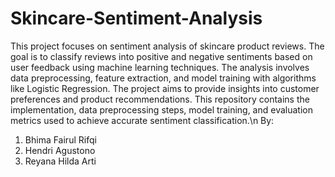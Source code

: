 # Skincare-Sentiment-Analysis

This project focuses on sentiment analysis of skincare product reviews. The goal is to classify reviews into positive and negative sentiments based on user feedback using machine learning techniques. The analysis involves data preprocessing, feature extraction, and model training with algorithms like Logistic Regression. The project aims to provide insights into customer preferences and product recommendations. This repository contains the implementation, data preprocessing steps, model training, and evaluation metrics used to achieve accurate sentiment classification.\n
By:
1. Bhima Fairul Rifqi
2. Hendri Agustono
3. Reyana Hilda Arti
